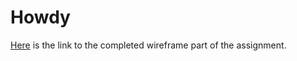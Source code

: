 # Howdy

[Here](https://jjmonte20.github.io/HW-Wireframe/) is the link to the completed wireframe part of the assignment.
